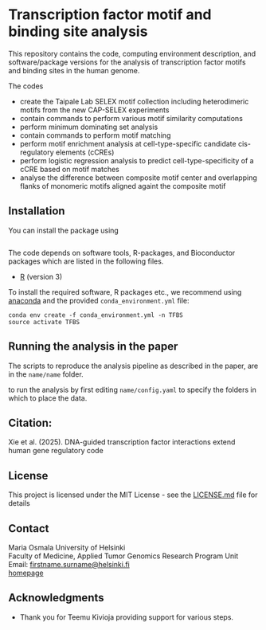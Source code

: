 # Transcription factor motif and binding site analysis

This repository contains the code, computing environment description, and 
software/package versions for the analysis of transcription factor motifs and binding sites in the human genome.

The codes 
  - create the Taipale Lab SELEX motif collection including heterodimeric motifs from the new CAP-SELEX experiments
  - contain commands to perform various motif similarity computations 
  - perform minimum dominating set analysis
  - contain commands to perform motif matching
  - perform motif enrichment analysis at cell-type-specific candidate cis-regulatory elements (cCREs)
  - perform logistic regression analysis to predict cell-type-specificity of a cCRE based on motif matches
  - analyse the difference between composite motif center and overlapping flanks of monomeric motifs aligned againt the composite motif

## Installation

<!-- This is a comment and will not be displayed
[devtools](https://devtools.r-lib.org):
-->


You can install the package using 

```R
```

The code depends on software tools, R-packages, and Bioconductor packages which are listed in the following files.

  - [R](https://www.r-project.org) (version 3)

To install the required software, R packages etc., 
we recommend using [anaconda](https://www.anaconda.com/products/individual) and the provided `conda_environment.yml` file:

```
conda env create -f conda_environment.yml -n TFBS
source activate TFBS
```


## Running the analysis in the paper

The scripts to reproduce the analysis pipeline as described in the paper, are in the `name/name` folder.

to run the analysis by
first editing `name/config.yaml` to specify the folders in which to place the data.


## Citation:

Xie et al. (2025). DNA-guided transcription factor interactions extend human gene regulatory code

## License

This project is licensed under the MIT License - see the [LICENSE.md](LICENSE.md) file for details

## Contact

Maria Osmala
University of Helsinki  
Faculty of Medicine, Applied Tumor Genomics Research Program Unit
Email: firstname.surname@helsinki.fi  
[homepage](https://www.helsinki.fi/en/about-us/people/people-finder/maria-osmala-9460935)

## Acknowledgments

* Thank you for Teemu Kivioja providing support for various steps.
